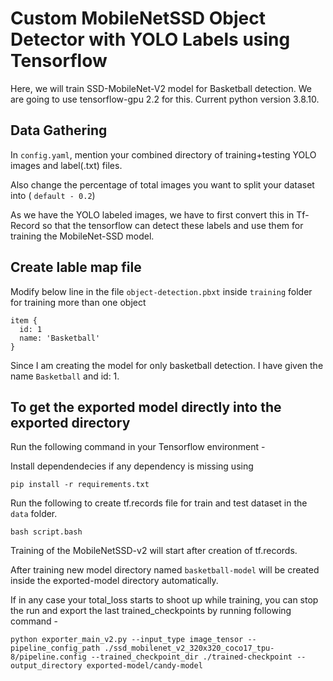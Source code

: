 # Custom MobileNetSSD Object Detector with YOLO Labels using Tensorflow
Here, we will train SSD-MobileNet-V2 model for Basketball detection. We are going to use tensorflow-gpu 2.2 for this. Current python version 3.8.10.

<h2> Data Gathering </h2>

In `config.yaml`, mention your combined directory of training+testing YOLO images and label(.txt) files.

Also change the percentage of total images you want to split your dataset into ( `default - 0.2`)

As we have the YOLO labeled images, we have to first convert this in Tf-Record so that the tensorflow can detect these labels and use them for training the MobileNet-SSD model.


<h2> Create lable map file  </h2>

Modify below line in the file `object-detection.pbxt` inside `training` folder for training more than one object

```
item {
  id: 1
  name: 'Basketball'
}

```

Since I am creating the model for only basketball detection. I have given the name `Basketball` and id: 1.

## To get the exported model directly into the exported directory
Run the following command in your Tensorflow environment - 

Install dependendecies if any dependency is missing using 

```
pip install -r requirements.txt
```

Run the following to create tf.records file for train and test dataset in the `data` folder.

```
bash script.bash

```
Training of the MobileNetSSD-v2 will start after creation of tf.records.

After training new model directory named `basketball-model` will be created inside the exported-model directory automatically.

If in any case your total_loss starts to shoot up while training, you can stop the run and export the last trained_checkpoints by running following command - 

```
python exporter_main_v2.py --input_type image_tensor --pipeline_config_path ./ssd_mobilenet_v2_320x320_coco17_tpu-8/pipeline.config --trained_checkpoint_dir ./trained-checkpoint --output_directory exported-model/candy-model

```

